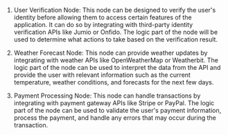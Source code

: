 1. User Verification Node: This node can be designed to verify the user's identity before allowing them to access certain features of the application. It can do so by integrating with third-party identity verification APIs like Jumio or Onfido. The logic part of the node will be used to determine what actions to take based on the verification result.

2. Weather Forecast Node: This node can provide weather updates by integrating with weather APIs like OpenWeatherMap or Weatherbit. The logic part of the node can be used to interpret the data from the API and provide the user with relevant information such as the current temperature, weather conditions, and forecasts for the next few days.

3. Payment Processing Node: This node can handle transactions by integrating with payment gateway APIs like Stripe or PayPal. The logic part of the node can be used to validate the user's payment information, process the payment, and handle any errors that may occur during the transaction.